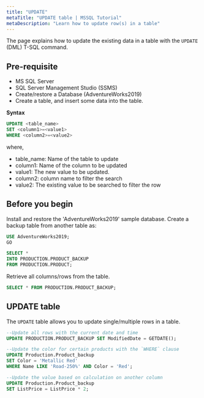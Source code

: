 ```yaml
---
title: "UPDATE"
metaTitle: "UPDATE table | MSSQL Tutorial"
metaDescription: "Learn how to update row(s) in a table"
---
```


The page explains how to update the existing data in a table with the `UPDATE` (DML) T-SQL command.

## Pre-requisite

* MS SQL Server
* SQL Server Management Studio (SSMS)
* Create/restore a Database (AdventureWorks2019)
* Create a table, and insert some data into the table.

**Syntax**

```SQL
UPDATE <table_name>
SET <column1>=<value1>
WHERE <column2>=<value2>
```

where,

* table_name: Name of the table to update
* column1: Name of the column to be updated
* value1: The new value to be updated.
* column2: column name to filter the search
* value2: The existing value to be searched to filter the row

## Before you begin

Install and restore the 'AdventureWorks2019' sample database.
Create a backup table from another table as:

```SQL
USE AdventureWorks2019;
GO

SELECT * 
INTO PRODUCTION.PRODUCT_BACKUP
FROM PRODUCTION.PRODUCT;
```

Retrieve all columns/rows from the table.

```SQL
SELECT * FROM PRODUCTION.PRODUCT_BACKUP;
```

## UPDATE table

The `UPDATE` table allows you to update single/multiple rows in a table.

```SQL
--Update all rows with the current date and time
UPDATE PRODUCTION.PRODUCT_BACKUP SET ModifiedDate = GETDATE();
```

```SQL
--Update the color for certain products with the `WHERE` clause
UPDATE Production.Product_backup
SET Color = 'Metallic Red'
WHERE Name LIKE 'Road-250%' AND Color = 'Red';
```

```SQL
--Update the value based on calculation on another column
UPDATE Production.Product_backup
SET ListPrice = ListPrice * 2;
```
